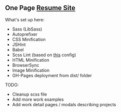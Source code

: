 One Page [Resume Site](http://matthewrea.com)
---

What's set up here:

- Sass (LibSass)
- Autoprefixer
- CSS Minification
- JSHint
- Babel
- Scss Lint (based on [this](https://github.com/causes/scss-lint/blob/master/config/default.yml) config)
- HTML Minification
- BrowserSync
- Image Minification
- GH-Pages deployment from dist/ folder

TODO:
- Cleanup scss file
- Add more work examples
- Add work detail pages / modals describing projects
